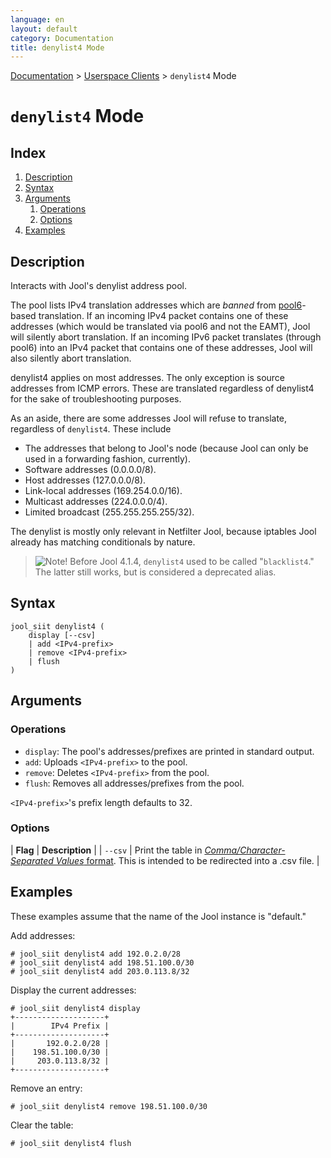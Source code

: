 ```yaml
---
language: en
layout: default
category: Documentation
title: denylist4 Mode
---
```


[Documentation](documentation.html) > [Userspace Clients](documentation.html#userspace-clients) > `denylist4` Mode

# `denylist4` Mode

## Index

1. [Description](#description)
2. [Syntax](#syntax)
3. [Arguments](#arguments)
	1. [Operations](#operations)
	2. [Options](#options)
4. [Examples](#examples)

## Description

Interacts with Jool's denylist address pool.

The pool lists IPv4 translation addresses which are _banned_ from [pool6](usr-flags-pool6.html)-based translation. If an incoming IPv4 packet contains one of these addresses (which would be translated via pool6 and not the EAMT), Jool will silently abort translation. If an incoming IPv6 packet translates (through pool6) into an IPv4 packet that contains one of these addresses, Jool will also silently abort translation. 

denylist4 applies on most addresses. The only exception is source addresses from ICMP errors. These are translated regardless of denylist4 for the sake of troubleshooting purposes.

As an aside, there are some addresses Jool will refuse to translate, regardless of `denylist4`. These include

- The addresses that belong to Jool's node (because Jool can only be used in a forwarding fashion, currently).
- Software addresses (0.0.0.0/8).
- Host addresses (127.0.0.0/8).
- Link-local addresses (169.254.0.0/16).
- Multicast addresses (224.0.0.0/4).
- Limited broadcast (255.255.255.255/32).

The denylist is mostly only relevant in Netfilter Jool, because iptables Jool already has matching conditionals by nature.

> ![Note!](../images/bulb.svg) Before Jool 4.1.4, `denylist4` used to be called "`blacklist4`." The latter still works, but is considered a deprecated alias.

## Syntax

	jool_siit denylist4 (
		display [--csv]
		| add <IPv4-prefix>
		| remove <IPv4-prefix>
		| flush
	)

## Arguments

### Operations

* `display`: The pool's addresses/prefixes are printed in standard output.
* `add`: Uploads `<IPv4-prefix>` to the pool.
* `remove`: Deletes `<IPv4-prefix>` from the pool.
* `flush`: Removes all addresses/prefixes from the pool.

`<IPv4-prefix>`'s prefix length defaults to 32.

### Options

| **Flag** | **Description** |
| `--csv` | Print the table in [_Comma/Character-Separated Values_ format](http://en.wikipedia.org/wiki/Comma-separated_values). This is intended to be redirected into a .csv file. |

## Examples

These examples assume that the name of the Jool instance is "default."

Add addresses:

	# jool_siit denylist4 add 192.0.2.0/28
	# jool_siit denylist4 add 198.51.100.0/30
	# jool_siit denylist4 add 203.0.113.8/32

Display the current addresses:

	# jool_siit denylist4 display
	+--------------------+
	|        IPv4 Prefix |
	+--------------------+
	|       192.0.2.0/28 |
	|    198.51.100.0/30 |
	|     203.0.113.8/32 |
	+--------------------+

Remove an entry:

	# jool_siit denylist4 remove 198.51.100.0/30

Clear the table:

	# jool_siit denylist4 flush

